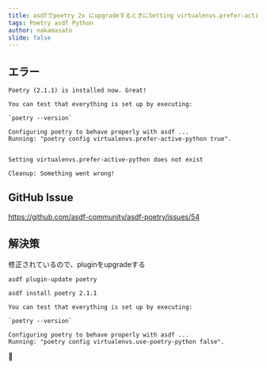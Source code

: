 ```yaml
---
title: asdfでpoetry 2x にupgradeするときにSetting virtualenvs.prefer-active-python does not existが出る
tags: Poetry asdf Python
author: nakamasato
slide: false
---
```

## エラー
```
Poetry (2.1.1) is installed now. Great!

You can test that everything is set up by executing:

`poetry --version`

Configuring poetry to behave properly with asdf ...
Running: "poetry config virtualenvs.prefer-active-python true".


Setting virtualenvs.prefer-active-python does not exist

Cleanup: Something went wrong!
```

## GitHub Issue

https://github.com/asdf-community/asdf-poetry/issues/54

## 解決策

修正されているので、pluginをupgradeする

```
asdf plugin-update poetry
```

```
asdf install poetry 2.1.1
```

```
You can test that everything is set up by executing:

`poetry --version`

Configuring poetry to behave properly with asdf ...
Running: "poetry config virtualenvs.use-poetry-python false".
```

:tada: 

